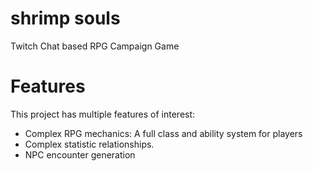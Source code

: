 # shrimp souls
 Twitch Chat based RPG Campaign Game


# Features
This project has multiple features of interest:
- Complex RPG mechanics: A full class and ability system for players
- Complex statistic relationships.
- NPC encounter generation

